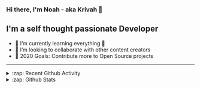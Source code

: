 ### Hi there, I'm Noah - aka Krivah 👋

## I'm a self thought passionate Developer

- 🌱 I’m currently learning everything 🤣
- 👯 I’m looking to collaborate with other content creators
- 🥅 2020 Goals: Contribute more to Open Source projects

---

<details>
  <summary>:zap: Recent Github Activity</summary>
  
<!--START_SECTION:activity-->
1. 🎉 Merged PR [#4](https://github.com/krivahtoo/telegraf/pull/4) in [krivahtoo/telegraf](https://github.com/krivahtoo/telegraf)
2. 💪 Opened PR [#4](https://github.com/krivahtoo/telegraf/pull/4) in [krivahtoo/telegraf](https://github.com/krivahtoo/telegraf)
3. 🎉 Merged PR [#1](https://github.com/krivahtoo/airgram/pull/1) in [krivahtoo/airgram](https://github.com/krivahtoo/airgram)
4. 💪 Opened PR [#1](https://github.com/krivahtoo/airgram/pull/1) in [krivahtoo/airgram](https://github.com/krivahtoo/airgram)
5. 🎉 Merged PR [#4](https://github.com/Kriv-Art/BibleBot/pull/4) in [Kriv-Art/BibleBot](https://github.com/Kriv-Art/BibleBot)
<!--END_SECTION:activity-->

</details>

<details>
  <summary>:zap: Github Stats</summary>

  [![Krivah's github stats](https://github-readme-stats.vercel.app/api?username=krivahtoo&count_private=true)](https://github.com/anuraghazra/github-readme-stats)
  [![Top Langs](https://github-readme-stats.vercel.app/api/top-langs/?username=krivahtoo&layout=compact&langs_count=10)](https://github.com/anuraghazra/github-readme-stats)
</details>


